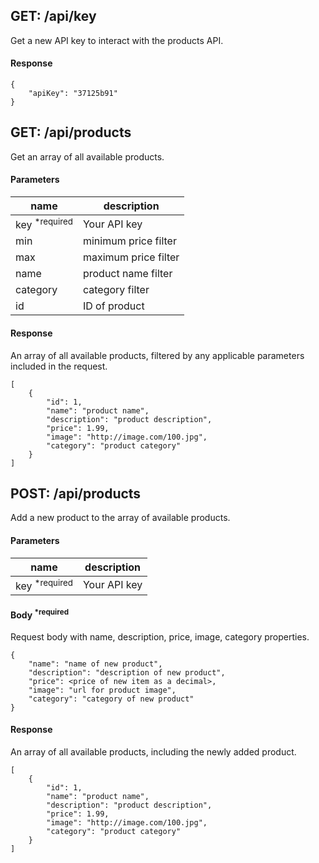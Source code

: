 ## GET: /api/key
Get a new API key to interact with the products API.
#### Response
```
{
    "apiKey": "37125b91"
}
```

## GET: /api/products
Get an array of all available products.

#### Parameters
| name    | description |
----------|---------------
| key <sup>*required</sup>  | Your API key |
| min | minimum price filter |
| max | maximum price filter |
| name | product name filter |
| category | category filter |
| id | ID of product |

#### Response
An array of all available products, filtered by any applicable parameters included in the request.
```
[
    {
        "id": 1,
        "name": "product name",
        "description": "product description",
        "price": 1.99,
        "image": "http://image.com/100.jpg",
        "category": "product category"
    }
]
```

## POST: /api/products
Add a new product to the array of available products.

#### Parameters
| name    | description |
----------|---------------
| key <sup>*required</sup>  | Your API key |

#### Body <sup>*required</sup>
Request body with name, description, price, image, category properties.
```
{
    "name": "name of new product",
    "description": "description of new product",
    "price": <price of new item as a decimal>,
    "image": "url for product image",
    "category": "category of new product"
}
```

#### Response
An array of all available products, including the newly added product.
```
[
    {
        "id": 1,
        "name": "product name",
        "description": "product description",
        "price": 1.99,
        "image": "http://image.com/100.jpg",
        "category": "product category"
    }
]
```

